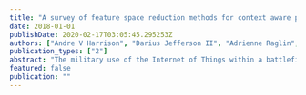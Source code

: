 ```yaml
---
title: "A survey of feature space reduction methods for context aware processing in IoBT networks"
date: 2018-01-01
publishDate: 2020-02-17T03:05:45.295253Z
authors: ["Andre V Harrison", "Darius Jefferson II", "Adrienne Raglin", "Michael Lee", "Brian Jalaian"]
publication_types: ["2"]
abstract: "The military use of the Internet of Things within a battlefield environment aims to combine the information collected from a system of heterogeneous sensors and actuators in order to create a cohesive model of the relevant battlefield so that intelligent agents can provide risk-aware decisions or take proper actions, and to collectively give warfighters an edge. To do inference and reasoning under uncertainty efficiently, the most important and relevant features regardless of modality must be identified for each given context, classification task, and classification approach. This can minimize the computational costs required to build a specific model, increase the accuracy of the model and may also allow the model to be generalized. However, the dynamic and adversarial nature of the battlefield may mean that the availability and reliability of sensors will vary over time. Adding a certain amount of redundancy in the set of features used to train an ensemble of classifiers may improve model robustness and minimize uncertainty. One approach to achieve this is by modeling the feature space so that the likely importance of a given set of features can be estimated when context, classification task, or approach is varied. To efficiently understand the shape of a given feature space and to locate clusters of features in a locally distributed fashion, we surveyed methods to select important features and to describe or explore a given feature space."
featured: false
publication: ""
---
```


